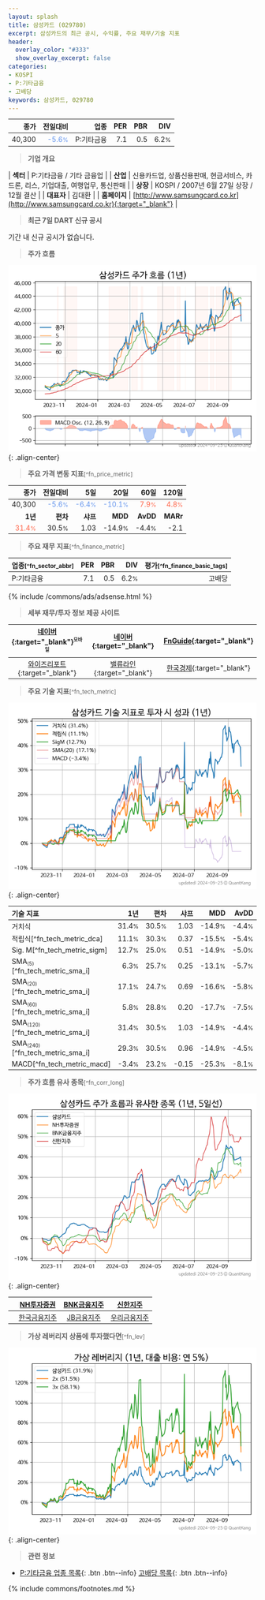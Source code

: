 ```yaml
---
layout: splash
title: 삼성카드 (029780)
excerpt: 삼성카드의 최근 공시, 수익률, 주요 재무/기술 지표
header:
  overlay_color: "#333"
  show_overlay_excerpt: false
categories:
- KOSPI
- P:기타금융
- 고배당
keywords: 삼성카드, 029780
---
```


| **종가** | **전일대비** | **업종** | **PER** | **PBR** | **DIV** |
| -------: | -----------: | -------: | ------: | ------: | ------: |
| 40,300 | <span style="color: cornflowerblue">-5.6<small>%</small></span> | P:기타금융 | 7.1 | 0.5 | 6.2<small>%</small> |

<!-- more -->


> **기업 개요**<a id="company"></a>

| <span style="white-space:nowrap;">**섹터**</span> | P:기타금융 / 기타 금융업 |
| <span style="white-space:nowrap;">**산업**</span> | 신용카드업, 상품신용판매, 현금서비스, 카드론, 리스, 기업대출, 여행업무, 통신판매 |
| <span style="white-space:nowrap;">**상장**</span> | KOSPI / 2007년 6월 27일 상장 / 12월 결산 |
| <span style="white-space:nowrap;">**대표자**</span> | 김대환 |
| <span style="white-space:nowrap;">**홈페이지**</span> | [http://www.samsungcard.co.kr](http://www.samsungcard.co.kr){:target="_blank"} |


> **최근 7일 DART 신규 공시**<a id="dart"></a>

기간 내 신규 공시가 없습니다.


> **주가 흐름**<a id="price"></a>

![029780](/stock/images/029780.png){: .align-center}


> **주요 가격 변동 지표**<small>[^fn_price_metric]</small>

| **종가** | **전일대비** | **5일** | **20일** | **60일** | **120일** |
| -------: | -----------: | ------: | -------: | -------: | --------: |
| 40,300 | <span style="color: cornflowerblue">-5.6<small>%</small></span> | <span style="color: cornflowerblue">-6.4<small>%</small></span> | <span style="color: cornflowerblue">-10.1<small>%</small></span> | <span style="color: tomato">7.9<small>%</small></span> | <span style="color: tomato">4.8<small>%</small></span> |
| **1년** | **편차** | **샤프** | **MDD** | **AvDD** | **MARr** |
| <span style="color: tomato">31.4<small>%</small></span> | 30.5<small>%</small> | 1.03 | -14.9<small>%</small> | -4.4<small>%</small> | -2.1 |


> **주요 재무 지표**<small>[^fn_finance_metric]</small>

| **업종**<small>[^fn_sector_abbr]</small> | **PER** | **PBR** | **DIV** | **평가**<small>[^fn_finance_basic_tags]</small> |
| :--------------------------------------- | ------: | ------: | ------: | ----------------------------------------------: |
| P:기타금융 | 7.1 | 0.5 | 6.2<small>%</small> | 고배당 |



{% include /commons/ads/adsense.html %}

> **세부 재무/투자 정보 제공 사이트**

| [네이버](https://m.stock.naver.com/domestic/stock/029780/finance/summary){:target="_blank"}<sup><small>모바일</small></sup> | [네이버](https://finance.naver.com/item/coinfo.naver?code=029780){:target="_blank"} | [FnGuide](https://comp.fnguide.com/SVO2/ASP/SVD_Invest.asp?gicode=A029780&MenuYn=Y){:target="_blank"} |
| :---: | :---: | :---: |
| [와이즈리포트](https://comp.wisereport.co.kr/company/c1040001.aspx?cmp_cd=029780){:target="_blank"} | [밸류라인](https://www.valueline.co.kr/finance/summary/029780){:target="_blank"} | [한국경제](https://markets.hankyung.com/stock/029780/financial-summary){:target="_blank"} |


> **주요 기술 지표**<small>[^fn_tech_metric]</small>


![029780](/stock/images/029780_tech.png){: .align-center}

| **기술 지표** | **1년** | **편차** | **샤프** | **MDD** | **AvDD** |
| :------------ | ------: | -----------: | -------: | ------: | -------: |
| 거치식 | 31.4<small>%</small> | 30.5<small>%</small> | 1.03 | -14.9<small>%</small> | -4.4<small>%</small> |
| 적립식[^fn_tech_metric_dca] | 11.1<small>%</small> | 30.3<small>%</small> | 0.37 | -15.5<small>%</small> | -5.4<small>%</small> |
| Sig. M[^fn_tech_metric_sigm] | 12.7<small>%</small> | 25.0<small>%</small> | 0.51 | -14.9<small>%</small> | -5.0<small>%</small> |
| SMA<small><sub>(5)</sub></small>[^fn_tech_metric_sma_i] | 6.3<small>%</small> | 25.7<small>%</small> | 0.25 | -13.1<small>%</small> | -5.7<small>%</small> |
| SMA<small><sub>(20)</sub></small>[^fn_tech_metric_sma_i] | 17.1<small>%</small> | 24.7<small>%</small> | 0.69 | -16.6<small>%</small> | -5.8<small>%</small> |
| SMA<small><sub>(60)</sub></small>[^fn_tech_metric_sma_i] | 5.8<small>%</small> | 28.8<small>%</small> | 0.20 | -17.7<small>%</small> | -7.5<small>%</small> |
| SMA<small><sub>(120)</sub></small>[^fn_tech_metric_sma_i] | 31.4<small>%</small> | 30.5<small>%</small> | 1.03 | -14.9<small>%</small> | -4.4<small>%</small> |
| SMA<small><sub>(240)</sub></small>[^fn_tech_metric_sma_i] | 29.3<small>%</small> | 30.5<small>%</small> | 0.96 | -14.9<small>%</small> | -4.5<small>%</small> |
| MACD[^fn_tech_metric_macd] | -3.4<small>%</small> | 23.2<small>%</small> | -0.15 | -25.3<small>%</small> | -8.1<small>%</small> |


> **주가 흐름 유사 종목**<a id="corr"></a><small>[^fn_corr_long]</small>

![029780](/stock/images/029780_corr.png){: .align-center}

|       | [NH투자증권](/005940/) | [BNK금융지주](/138930/) | [신한지주](/055550/) |
| :---: | :------------------------------------: | :------------------------------------: | :------------------------------------: |
|       | [한국금융지주](/071050/) | [JB금융지주](/175330/) | [우리금융지주](/316140/) |


> **가상 레버리지 상품에 투자했다면**<a id="2x"></a><small>[^fn_lev]</small>

![029780](/stock/images/029780_2x.png){: .align-center}


> **관련 정보**

- [P:기타금융 업종 목록](/stats/sector/kospi_업종_기타금융_종목/){: .btn .btn--info} [고배당 목록](/fn/fn_high_div/){: .btn .btn--info}

{% include commons/footnotes.md %}